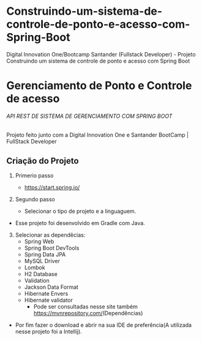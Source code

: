 # Construindo-um-sistema-de-controle-de-ponto-e-acesso-com-Spring-Boot
Digital Innovation One/Bootcamp Santander (Fullstack Developer) - Projeto Construindo um sistema de controle de ponto e acesso com Spring Boot
# Gerenciamento de Ponto e Controle de acesso

###### API REST DE SISTEMA DE GERENCIAMENTO COM SPRING BOOT

Projeto feito junto com a Digital Innovation One e Santander BootCamp | FullStack Developer



## Criação do Projeto

1. Primerio passo
    * <https://start.spring.io/>

2. Segundo passo
   * Selecionar o tipo de projeto e a linguaguem.

* Esse projeto foi desenvolvido em Gradle com Java.

3. Selecionar as dependêcias:
   * Spring Web						
   * Spring Boot DevTools
   * Spring Data JPA
   * MySQL Driver
   * Lombok
   * H2 Database
   * Validation
   * Jackson Data Format 
   * Hibernate Envers 
   * Hibernate validator
     * Pode ser consultadas nesse site também <https://mvnrepository.com/>(Dependências)

* Por fim fazer o download e abrir na sua IDE de preferência(A utilizada nesse projeto foi a Intellij).
